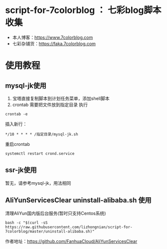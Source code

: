 # script-for-7colorblog  ：  七彩blog脚本收集 
  
* 本人博客：https://www.7colorblog.com  
* 七彩杂铺货：https://faka.7colorblog.com  

# 使用教程
## mysql-jk使用
1. 宝塔直接复制脚本到计划任务菜单，添加shell脚本
2. crontab 需要把文件放到指定目录
  执行
  ````shell
  crontab -e
  ````
  插入新行：
  ````shell
  */10 * * * * /指定目录/mysql-jk.sh
  ````
  重启crontab
  ````shell
  systemctl restart crond.service
  ````
  
## ssr-jk使用
暂无，请参考mysql-jk，用法相同


## AliYunServicesClear  uninstall-alibaba.sh 使用
清理AliYun国内版后台服务(暂时只支持Centos系统)
````shell
bash -c "$(curl -sS https://raw.githubusercontent.com/lizhongnian/script-for-7colorblog/master/uninstall-alibaba.sh)"
````
作者地址：https://github.com/FanhuaCloud/AliYunServicesClear

